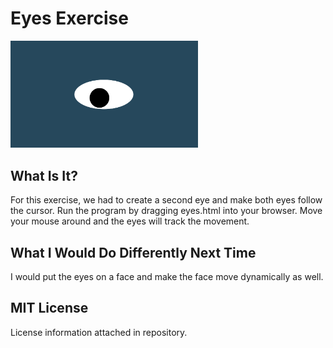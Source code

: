 # Eyes Exercise

<img src= "oneeye.png" width='300'/>

## What Is It?
For this exercise, we had to create a second eye and make both eyes follow the cursor. Run the program by dragging eyes.html into your browser. Move your mouse around and the eyes will track the movement.

## What I Would Do Differently Next Time
I would put the eyes on a face and make the face move dynamically as well. 

## MIT License
License information attached in repository.
